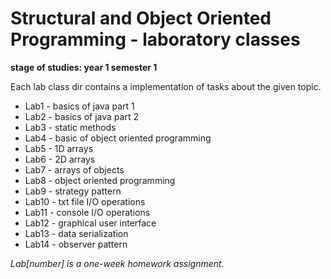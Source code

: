 # Structural and Object Oriented Programming  - laboratory classes
__stage of studies: year 1 semester 1__

Each lab class dir contains a implementation of tasks about the given topic.

* Lab1 - basics of java part 1
* Lab2 - basics of java part 2
* Lab3 - static methods
* Lab4 - basic of object oriented programming
* Lab5 - 1D arrays
* Lab6 - 2D arrays
* Lab7 - arrays of objects
* Lab8 - object oriented programming
* Lab9 - strategy pattern
* Lab10 - txt file I/O operations
* Lab11 - console I/O operations
* Lab12 - graphical user interface
* Lab13 - data serialization
* Lab14 - observer pattern

_Lab[number] is a one-week homework assignment.<br>_
